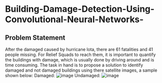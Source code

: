 # Building-Damage-Detection-Using-Convolutional-Neural-Networks-

## Problem Statement 
After the damaged caused by hurricane lota, there are 61 fatalities and 41 people missing. For Relief Squads to reach them, it is important to quantify the buildings with damage, which is usually done by driving around and is time consuming. The task in hand is to propose a solution to identify damaged and not damaged buildings using there satellite images, a sample shown below:
Damaged: ![image](https://user-images.githubusercontent.com/62461730/163123615-240ae228-b6a2-4b02-9d99-bb33fb0bf554.png)
Undamaged: ![image](https://user-images.githubusercontent.com/62461730/163123664-904e5855-55ce-4103-8423-da896f5e63ae.png)


